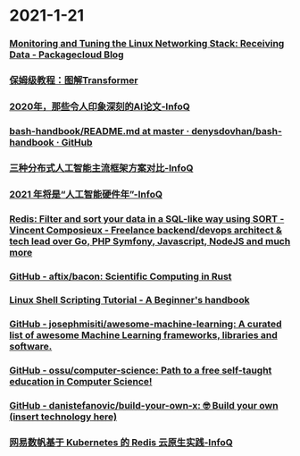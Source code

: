 
# 2021-1-21

### [Monitoring and Tuning the Linux Networking Stack: Receiving Data - Packagecloud Blog](https://blog.packagecloud.io/eng/2016/06/22/monitoring-tuning-linux-networking-stack-receiving-data/)

### [保姆级教程：图解Transformer](https://cuijiahua.com/blog/2021/01/dl-basics-3.html)

### [2020年，那些令人印象深刻的AI论文-InfoQ](https://www.infoq.cn/article/2LLPYHaATht24rHRsHx7)

### [bash-handbook/README.md at master · denysdovhan/bash-handbook · GitHub](https://github.com/denysdovhan/bash-handbook/blob/master/translations/zh-CN/README.md)

### [三种分布式人工智能主流框架方案对比-InfoQ](https://www.infoq.cn/article/6YrzdXDzvDU6WrrY7uas)

### [2021 年将是“人工智能硬件年”-InfoQ](https://www.infoq.cn/article/qzMaLuvMz8NXX0j3koEd)

### [Redis: Filter and sort your data in a SQL-like way using SORT - Vincent Composieux - Freelance backend/devops architect & tech lead over Go, PHP Symfony, Javascript, NodeJS and much more](https://vincent.composieux.fr/article/redis-filter-and-sort-your-data-in-a-sql-like-way-using-sort)

### [GitHub - aftix/bacon: Scientific Computing in Rust](https://github.com/aftix/bacon)

### [Linux Shell Scripting Tutorial - A Beginner's handbook](https://bash.cyberciti.biz/guide/Main_Page)

### [GitHub - josephmisiti/awesome-machine-learning: A curated list of awesome Machine Learning frameworks, libraries and software.](https://github.com/josephmisiti/awesome-machine-learning)

### [GitHub - ossu/computer-science: Path to a free self-taught education in Computer Science!](https://github.com/ossu/computer-science)

### [GitHub - danistefanovic/build-your-own-x: 🤓 Build your own (insert technology here)](https://github.com/danistefanovic/build-your-own-x)

### [网易数帆基于 Kubernetes 的 Redis 云原生实践-InfoQ](https://www.infoq.cn/article/XUC4BJijylD9ap86eUZG)